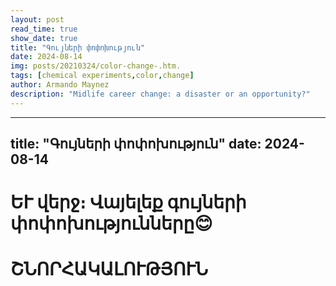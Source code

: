 ```yaml
---
layout: post
read_time: true
show_date: true
title: "Գույների փոփոխություն"
date: 2024-08-14
img: posts/20210324/color-change-.htm.
tags: [chemical experiments,color,change]
author: Armando Maynez
description: "Midlife career change: a disaster or an opportunity?"
---
```

---
title: "Գույների փոփոխություն"
date: 2024-08-14
---

# ԵՒ վերջ։ Վայելեք գույների փոփոխությունները😊


 # ՇՆՈՐՀԱԿԱԼՈՒԹՅՈՒՆ 

